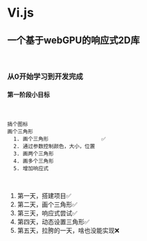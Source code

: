 # Vi.js
## 一个基于webGPU的响应式2D库
<br>

### 从0开始学习到开发完成

#### 第一阶段小目标
<br>

    搞个图标
    画个三角形
      1. 画个三角形                 ✅
      2. 通过参数控制颜色，大小，位置
      3. 画两个三角形
      4. 画多个三角形
      5. 增加响应式
<br>

1. 第一天，搭建项目✅
2. 第二天，画个三角形✅
3. 第三天，响应式尝试✅
4. 第四天，动态设置三角形✅
5. 第五天，拉胯的一天，啥也没能实现❌

